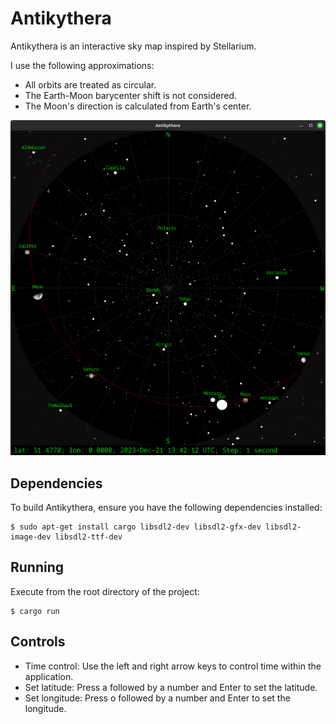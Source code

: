 # Antikythera

Antikythera is an interactive sky map inspired by Stellarium.

I use the following approximations:

- All orbits are treated as circular.
- The Earth-Moon barycenter shift is not considered.
- The Moon's direction is calculated from Earth's center.

![](screenshot.png)

## Dependencies

To build Antikythera, ensure you have the following dependencies installed:

```
$ sudo apt-get install cargo libsdl2-dev libsdl2-gfx-dev libsdl2-image-dev libsdl2-ttf-dev
```

## Running

Execute from the root directory of the project:

```
$ cargo run
```

## Controls

- Time control: Use the left and right arrow keys to control time within the application.
- Set latitude: Press a followed by a number and Enter to set the latitude.
- Set longitude: Press o followed by a number and Enter to set the longitude.
